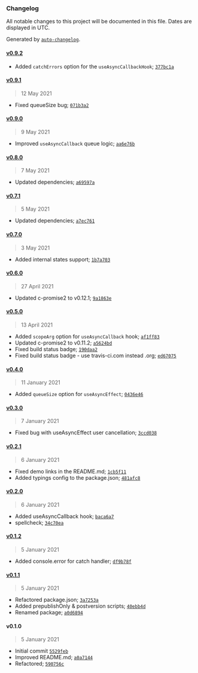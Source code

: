 ### Changelog

All notable changes to this project will be documented in this file. Dates are displayed in UTC.

Generated by [`auto-changelog`](https://github.com/CookPete/auto-changelog).

#### [v0.9.2](https://github.com/DigitalBrainJS/use-async-effect/compare/v0.9.1...v0.9.2)

- Added `catchErrors` option for the `useAsyncCallbackHook`; [`377bc1a`](https://github.com/DigitalBrainJS/use-async-effect/commit/377bc1acc0671bb0aa7b4f64c387ef84b9826f78)

#### [v0.9.1](https://github.com/DigitalBrainJS/use-async-effect/compare/v0.9.0...v0.9.1)

> 12 May 2021

- Fixed queueSize bug; [`071b3a2`](https://github.com/DigitalBrainJS/use-async-effect/commit/071b3a295244465292a08caa1df7bec140fa960e)

#### [v0.9.0](https://github.com/DigitalBrainJS/use-async-effect/compare/v0.8.0...v0.9.0)

> 9 May 2021

- Improved `useAsyncCallback` queue logic; [`aa6e76b`](https://github.com/DigitalBrainJS/use-async-effect/commit/aa6e76bd8e5a83b05ee65c7d1b2f7c0dcb03390f)

#### [v0.8.0](https://github.com/DigitalBrainJS/use-async-effect/compare/v0.7.1...v0.8.0)

> 7 May 2021

- Updated dependencies; [`a69597a`](https://github.com/DigitalBrainJS/use-async-effect/commit/a69597ad047d69bb09803bc7f48d78b4d170efd8)

#### [v0.7.1](https://github.com/DigitalBrainJS/use-async-effect/compare/v0.7.0...v0.7.1)

> 5 May 2021

- Updated dependencies; [`a7ec761`](https://github.com/DigitalBrainJS/use-async-effect/commit/a7ec7612833003c60c6bc4786de81cf5c827d4fa)

#### [v0.7.0](https://github.com/DigitalBrainJS/use-async-effect/compare/v0.6.0...v0.7.0)

> 3 May 2021

- Added internal states support; [`1b7a703`](https://github.com/DigitalBrainJS/use-async-effect/commit/1b7a703f2516dc82b13d872b3169cf2e795efbcb)

#### [v0.6.0](https://github.com/DigitalBrainJS/use-async-effect/compare/v0.5.0...v0.6.0)

> 27 April 2021

- Updated c-promise2 to v0.12.1; [`9a1863e`](https://github.com/DigitalBrainJS/use-async-effect/commit/9a1863e97cf6f5ad86c5f4c6d713d01f92d0a187)

#### [v0.5.0](https://github.com/DigitalBrainJS/use-async-effect/compare/v0.4.0...v0.5.0)

> 13 April 2021

- Added `scopeArg` option for `useAsyncCallback` hook; [`af1ff83`](https://github.com/DigitalBrainJS/use-async-effect/commit/af1ff836c10daa19237493b6b3d16b44bda0c0aa)
- Updated c-promise2 to v0.11.2; [`a5624bd`](https://github.com/DigitalBrainJS/use-async-effect/commit/a5624bdaa45e335d1dfd73dc99cb0f8b377b2cc1)
- Fixed build status badge; [`190daa2`](https://github.com/DigitalBrainJS/use-async-effect/commit/190daa2af2e8547c7fd1be0d4311c647c4c9bd6f)
- Fixed build status badge - use travis-ci.com instead .org; [`ed67075`](https://github.com/DigitalBrainJS/use-async-effect/commit/ed670752698106578316ebe2c80fd6ddde1c5140)

#### [v0.4.0](https://github.com/DigitalBrainJS/use-async-effect/compare/v0.3.0...v0.4.0)

> 11 January 2021

- Added `queueSize` option for `useAsyncEffect`; [`0436e46`](https://github.com/DigitalBrainJS/use-async-effect/commit/0436e46fc55309ccf5965221ba6389356e1b2259)

#### [v0.3.0](https://github.com/DigitalBrainJS/use-async-effect/compare/v0.2.1...v0.3.0)

> 7 January 2021

- Fixed bug with useAsyncEffect user cancellation; [`3ccd038`](https://github.com/DigitalBrainJS/use-async-effect/commit/3ccd03813d0b7e01132118de660f2b030967389e)

#### [v0.2.1](https://github.com/DigitalBrainJS/use-async-effect/compare/v0.2.0...v0.2.1)

> 6 January 2021

- Fixed demo links in the README.md; [`1cb5f11`](https://github.com/DigitalBrainJS/use-async-effect/commit/1cb5f11a5dc035d2755b8638b9844d726521f481)
- Added typings config to the package.json; [`481afc8`](https://github.com/DigitalBrainJS/use-async-effect/commit/481afc81612fe7c01b516cb11b9b8f084d63d3b1)

#### [v0.2.0](https://github.com/DigitalBrainJS/use-async-effect/compare/v0.1.2...v0.2.0)

> 6 January 2021

- Added useAsyncCallback hook; [`baca6a7`](https://github.com/DigitalBrainJS/use-async-effect/commit/baca6a73792cf47262f3a21eade60600ba8cf877)
- spellcheck; [`34c70ea`](https://github.com/DigitalBrainJS/use-async-effect/commit/34c70ea037f9e592a3d1f039948bf588e68dac6c)

#### [v0.1.2](https://github.com/DigitalBrainJS/use-async-effect/compare/v0.1.1...v0.1.2)

> 5 January 2021

- Added console.error for catch handler; [`df9b78f`](https://github.com/DigitalBrainJS/use-async-effect/commit/df9b78fa77a0a823436d96f7a14c80bcbe972fdc)

#### [v0.1.1](https://github.com/DigitalBrainJS/use-async-effect/compare/v0.1.0...v0.1.1)

> 5 January 2021

- Refactored package.json; [`3a7253a`](https://github.com/DigitalBrainJS/use-async-effect/commit/3a7253a9726f4f65acc0164838f226c81ff2ca8f)
- Added prepublishOnly & postversion scripts; [`40ebb4d`](https://github.com/DigitalBrainJS/use-async-effect/commit/40ebb4d0c20834121645b16bcedeb4f719092df3)
- Renamed package; [`a0d6894`](https://github.com/DigitalBrainJS/use-async-effect/commit/a0d68945bc10c165a93aea0271a10a01b651c15c)

#### v0.1.0

> 5 January 2021

- Initial commit [`5529feb`](https://github.com/DigitalBrainJS/use-async-effect/commit/5529febb3c24fb3d6f1dccc1bd210e9f6e88bf26)
- Improved README.md; [`a0a7144`](https://github.com/DigitalBrainJS/use-async-effect/commit/a0a7144ef707085e879f828d49620761227dba0b)
- Refactored; [`590756c`](https://github.com/DigitalBrainJS/use-async-effect/commit/590756c6dbd7053200c8c46a49bd9bb1d76716b1)
